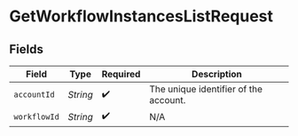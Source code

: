# GetWorkflowInstancesListRequest


## Fields

| Field                                 | Type                                  | Required                              | Description                           |
| ------------------------------------- | ------------------------------------- | ------------------------------------- | ------------------------------------- |
| `accountId`                           | *String*                              | :heavy_check_mark:                    | The unique identifier of the account. |
| `workflowId`                          | *String*                              | :heavy_check_mark:                    | N/A                                   |